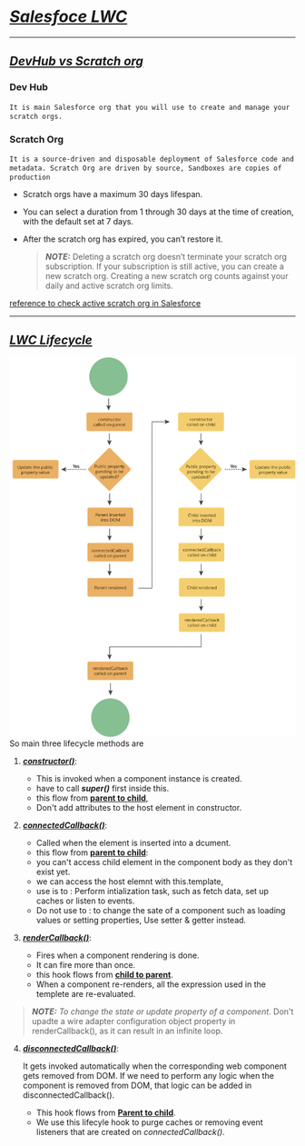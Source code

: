 # **_<ins>Salesfoce LWC</ins>_**

---

## **_<ins>DevHub vs Scratch org</ins>_**

### **Dev Hub**

    It is main Salesforce org that you will use to create and manage your scratch orgs.

### **Scratch Org**

    It is a source-driven and disposable deployment of Salesforce code and metadata. Scratch Org are driven by source, Sandboxes are copies of production

- Scratch orgs have a maximum 30 days lifespan.
- You can select a duration from 1 through 30 days at the time of creation, with the default set at 7 days.
- After the scratch org has expired, you can’t restore it.

  > **_NOTE:_** Deleting a scratch org doesn’t terminate your scratch org subscription. If your subscription is still active, you can create a new scratch org. Creating a new scratch org counts against your daily and active scratch org limits.

[reference to check active scratch org in Salesforce](https://help.salesforce.com/s/articleView?id=sf.sfdx_dev_scratch_orgs_view_lex.htm&type=5)

---

## **_<ins>LWC Lifecycle<ins>_**

![this LWC lifecycle diagram](./doc/LWC_Lifecycle.png)
So main three lifecycle methods are

1.  **_<ins>constructor()<ins>_**:

    - This is invoked when a component instance is created.
    - have to call **_super()_** first inside this.
    - this flow from **<ins>parent to child<ins>**,
    - Don't add attributes to the host element in constructor.

2.  **_<ins>connectedCallback()<ins>_**:

    - Called when the element is inserted into a dcument.
    - this flow from **<ins>parent to child<ins>**:
    - you can't access child element in the component body as they don't exist yet.
    - we can access the host elemnt with this.template,
    - use is to : Perform intialization task, such as fetch data, set up caches or listen to events.
    - Do not use to : to change the sate of a component such as loading values or setting properties, Use setter & getter instead.

3.  **_<ins>renderCallback()<ins>_**:
    - Fires when a component rendering is done.
    - It can fire more than once.
    - this hook flows from **<ins>child to parent<ins>**.
    - When a component re-renders, all the expression used in the templete are re-evaluated.

> **_NOTE:_** _To change the state or update property of a component_. Don't upadte a wire adapter configuration object property in renderCallback(), as it can result in an infinite loop.

4. **_<ins>disconnectedCallback()<ins>_**:

   It gets invoked automatically when the corresponding web component gets removed from DOM.
   If we need to perform any logic when the component is removed from DOM, that logic can be added in disconnectedCallback().

   - This hook flows from **<ins>Parent to child<ins>**.
   - We use this lifecyle hook to purge caches or removing event listeners that are created on _connectedCallback()_.
